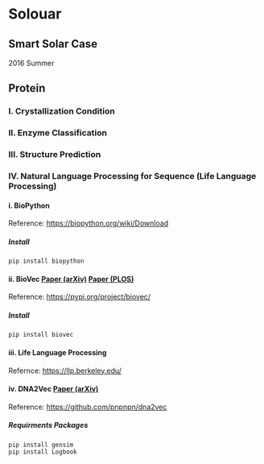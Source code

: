# Solouar
## Smart Solar Case
2016 Summer

## Protein
### I. Crystallization Condition

### II. Enzyme Classification

### III. Structure Prediction

### IV. Natural Language Processing for Sequence (Life Language Processing)
#### i. BioPython
Reference: https://biopython.org/wiki/Download <Br>
##### Install
```
pip install biopython
```
#### ii. BioVec [Paper (arXiv)](https://arxiv.org/abs/1503.05140) [Paper (PLOS)](https://journals.plos.org/plosone/article?id=10.1371/journal.pone.0141287)
Reference: https://pypi.org/project/biovec/ <Br>
##### Install
```
pip install biovec
```
#### iii. Life Language Processing
Refernce: https://llp.berkeley.edu/

#### iv. DNA2Vec [Paper (arXiv)](https://arxiv.org/abs/1701.06279)
Reference: https://github.com/pnpnpn/dna2vec <Br>
##### Requirments Packages
```
pip install gensim
pip install Logbook
```
